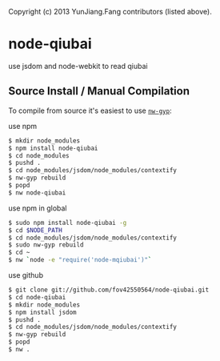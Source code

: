 Copyright (c) 2013 YunJiang.Fang contributors (listed above).

node-qiubai
===========

use jsdom and node-webkit to read qiubai


Source Install / Manual Compilation
-----------------------------------

To compile from source it's easiest to use 
[`nw-gyp`](https://github.com/rogerwang/nw-gyp):

use npm
``` bash
$ mkdir node_modules
$ npm install node-qiubai
$ cd node_modules
$ pushd .
$ cd node_modules/jsdom/node_modules/contextify
$ nw-gyp rebuild
$ popd
$ nw node-qiubai
```

use npm in global
``` bash
$ sudo npm install node-qiubai -g
$ cd $NODE_PATH
$ cd node_modules/jsdom/node_modules/contextify
$ sudo nw-gyp rebuild
$ cd ~
$ nw `node -e "require('node-mqiubai')"`
```

use github
``` bash
$ git clone git://github.com/fov42550564/node-qiubai.git
$ cd node-qiubai
$ mkdir node_modules
$ npm install jsdom
$ pushd .
$ cd node_modules/jsdom/node_modules/contextify
$ nw-gyp rebuild
$ popd
$ nw .
```
